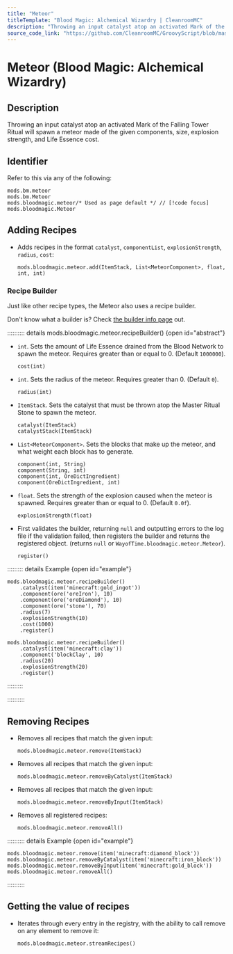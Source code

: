 ```yaml
---
title: "Meteor"
titleTemplate: "Blood Magic: Alchemical Wizardry | CleanroomMC"
description: "Throwing an input catalyst atop an activated Mark of the Falling Tower Ritual will spawn a meteor made of the given components, size, explosion strength, and Life Essence cost."
source_code_link: "https://github.com/CleanroomMC/GroovyScript/blob/master/src/main/java/com/cleanroommc/groovyscript/compat/mods/bloodmagic/Meteor.java"
---
```


# Meteor (Blood Magic: Alchemical Wizardry)

## Description

Throwing an input catalyst atop an activated Mark of the Falling Tower Ritual will spawn a meteor made of the given components, size, explosion strength, and Life Essence cost.

## Identifier

Refer to this via any of the following:

```groovy:no-line-numbers {3}
mods.bm.meteor
mods.bm.Meteor
mods.bloodmagic.meteor/* Used as page default */ // [!code focus]
mods.bloodmagic.Meteor
```


## Adding Recipes

- Adds recipes in the format `catalyst`, `componentList`, `explosionStrength`, `radius`, `cost`:

    ```groovy:no-line-numbers
    mods.bloodmagic.meteor.add(ItemStack, List<MeteorComponent>, float, int, int)
    ```


### Recipe Builder

Just like other recipe types, the Meteor also uses a recipe builder.

Don't know what a builder is? Check [the builder info page](../../../groovy/builder.md) out.

:::::::::: details mods.bloodmagic.meteor.recipeBuilder() {open id="abstract"}
- `int`. Sets the amount of Life Essence drained from the Blood Network to spawn the meteor. Requires greater than or equal to 0. (Default `1000000`).

    ```groovy:no-line-numbers
    cost(int)
    ```

- `int`. Sets the radius of the meteor. Requires greater than 0. (Default `0`).

    ```groovy:no-line-numbers
    radius(int)
    ```

- `ItemStack`. Sets the catalyst that must be thrown atop the Master Ritual Stone to spawn the meteor.

    ```groovy:no-line-numbers
    catalyst(ItemStack)
    catalystStack(ItemStack)
    ```

- `List<MeteorComponent>`. Sets the blocks that make up the meteor, and what weight each block has to generate.

    ```groovy:no-line-numbers
    component(int, String)
    component(String, int)
    component(int, OreDictIngredient)
    component(OreDictIngredient, int)
    ```

- `float`. Sets the strength of the explosion caused when the meteor is spawned. Requires greater than or equal to 0. (Default `0.0f`).

    ```groovy:no-line-numbers
    explosionStrength(float)
    ```

- First validates the builder, returning `null` and outputting errors to the log file if the validation failed, then registers the builder and returns the registered object. (returns `null` or `WayofTime.bloodmagic.meteor.Meteor`).

    ```groovy:no-line-numbers
    register()
    ```

::::::::: details Example {open id="example"}
```groovy:no-line-numbers
mods.bloodmagic.meteor.recipeBuilder()
    .catalyst(item('minecraft:gold_ingot'))
    .component(ore('oreIron'), 10)
    .component(ore('oreDiamond'), 10)
    .component(ore('stone'), 70)
    .radius(7)
    .explosionStrength(10)
    .cost(1000)
    .register()

mods.bloodmagic.meteor.recipeBuilder()
    .catalyst(item('minecraft:clay'))
    .component('blockClay', 10)
    .radius(20)
    .explosionStrength(20)
    .register()
```

:::::::::

::::::::::

## Removing Recipes

- Removes all recipes that match the given input:

    ```groovy:no-line-numbers
    mods.bloodmagic.meteor.remove(ItemStack)
    ```

- Removes all recipes that match the given input:

    ```groovy:no-line-numbers
    mods.bloodmagic.meteor.removeByCatalyst(ItemStack)
    ```

- Removes all recipes that match the given input:

    ```groovy:no-line-numbers
    mods.bloodmagic.meteor.removeByInput(ItemStack)
    ```

- Removes all registered recipes:

    ```groovy:no-line-numbers
    mods.bloodmagic.meteor.removeAll()
    ```

:::::::::: details Example {open id="example"}
```groovy:no-line-numbers
mods.bloodmagic.meteor.remove(item('minecraft:diamond_block'))
mods.bloodmagic.meteor.removeByCatalyst(item('minecraft:iron_block'))
mods.bloodmagic.meteor.removeByInput(item('minecraft:gold_block'))
mods.bloodmagic.meteor.removeAll()
```

::::::::::

## Getting the value of recipes

- Iterates through every entry in the registry, with the ability to call remove on any element to remove it:

    ```groovy:no-line-numbers
    mods.bloodmagic.meteor.streamRecipes()
    ```
